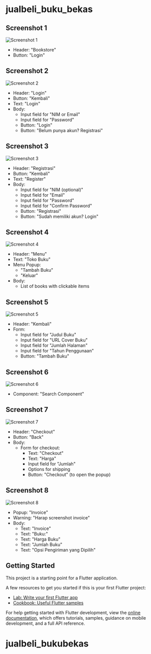 # jualbeli_buku_bekas

## Screenshot 1
![Screenshot 1](public/screenshot1.jpeg)

- Header: "Bookstore"
- Button: "Login"

## Screenshot 2
![Screenshot 2](public/screenshot2.jpeg)

- Header: "Login"
- Button: "Kembali"
- Text: "Login"
- Body:
  - Input field for "NIM or Email"
  - Input field for "Password"
  - Button: "Login"
  - Button: "Belum punya akun? Registrasi"

## Screenshot 3
![Screenshot 3](public/screenshot3.jpeg)

- Header: "Registrasi"
- Button: "Kembali"
- Text: "Register"
- Body:
  - Input field for "NIM (optional)"
  - Input field for "Email"
  - Input field for "Password"
  - Input field for "Confirm Password"
  - Button: "Registrasi"
  - Button: "Sudah memiliki akun? Login"

## Screenshot 4
![Screenshot 4](public/screenshot4.jpeg)

- Header: "Menu"
- Text: "Toko Buku"
- Menu Popup:
  - "Tambah Buku"
  - "Keluar"
- Body:
  - List of books with clickable items

## Screenshot 5
![Screenshot 5](public/screenshot5.jpeg)

- Header: "Kembali"
- Form:
  - Input field for "Judul Buku"
  - Input field for "URL Cover Buku"
  - Input field for "Jumlah Halaman"
  - Input field for "Tahun Penggunaan"
  - Button: "Tambah Buku"

## Screenshot 6
![Screenshot 6](public/screenshot6.jpeg)

- Component: "Search Component"

## Screenshot 7
![Screenshot 7](public/screenshot7.jpeg)

- Header: "Checkout"
- Button: "Back"
- Body:
  - Form for checkout:
    - Text: "Checkout"
    - Text: "Harga"
    - Input field for "Jumlah"
    - Options for shipping
    - Button: "Checkout" (to open the popup)

## Screenshot 8
![Screenshot 8](public/screenshot8.jpeg)

- Popup: "Invoice"
- Warning: "Harap screenshot invoice"
- Body:
  - Text: "Invoice"
  - Text: "Buku:"
  - Text: "Harga Buku"
  - Text: "Jumlah Buku"
  - Text: "Opsi Pengiriman yang Dipilih"

## Getting Started

This project is a starting point for a Flutter application.

A few resources to get you started if this is your first Flutter project:

- [Lab: Write your first Flutter app](https://docs.flutter.dev/get-started/codelab)
- [Cookbook: Useful Flutter samples](https://docs.flutter.dev/cookbook)

For help getting started with Flutter development, view the
[online documentation](https://docs.flutter.dev/), which offers tutorials,
samples, guidance on mobile development, and a full API reference.
# jualbeli_bukubekas
